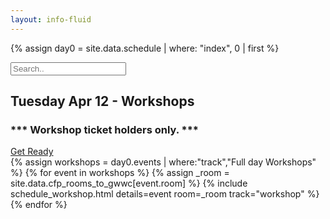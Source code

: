 ```yaml
---
layout: info-fluid
---
```

{% assign day0 = site.data.schedule | where: "index", 0  | first %}

<input class="form-control no-print" id="scheduleSearch" type="text" placeholder="Search..">

<div class="row no-print">
</div>

<div class="row new-day">
  <div class="col-xs-12">
    <div class="col-xs-8">
      <h2 class="day"> Tuesday Apr 12 - Workshops </h2>
      <h3>*** Workshop ticket holders only. ***</h3>
    </div>  
    <div class="col-xs-4 col-sm-2 box no-print">
      <div class="ribbon">
        <span><a href="/workshopinstructions">Get Ready</a></span>
      </div>
    </div>
  </div>
 {% assign workshops = day0.events | where:"track","Full day Workshops" %}
 {% for event in workshops %}
 {% assign _room = site.data.cfp_rooms_to_gwwc[event.room]  %}
 {% include schedule_workshop.html details=event room=_room track="workshop" %}
 {% endfor %}
</div>

